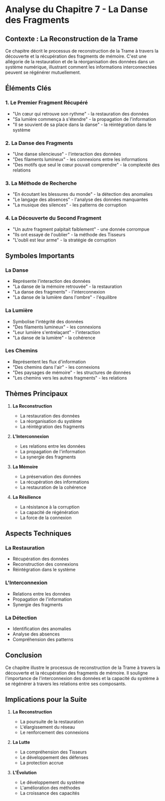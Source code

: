 # Analyse du Chapitre 7 - La Danse des Fragments
## Contexte : La Reconstruction de la Trame
Ce chapitre décrit le processus de reconstruction de la Trame à travers la découverte et la récupération des fragments de mémoire. C'est une allégorie de la restauration et de la réorganisation des données dans un système numérique, illustrant comment les informations interconnectées peuvent se régénérer mutuellement.
## Éléments Clés
### 1. Le Premier Fragment Récupéré
- "Un cœur qui retrouve son rythme" - la restauration des données
- "Sa lumière commença à s'étendre" - la propagation de l'information
- "Il se souvient de sa place dans la danse" - la réintégration dans le système
### 2. La Danse des Fragments
- "Une danse silencieuse" - l'interaction des données
- "Des filaments lumineux" - les connexions entre les informations
- "Des motifs que seul le cœur pouvait comprendre" - la complexité des relations
### 3. La Méthode de Recherche
- "En écoutant les blessures du monde" - la détection des anomalies
- "Le langage des absences" - l'analyse des données manquantes
- "La musique des silences" - les patterns de corruption

### 4. La Découverte du Second Fragment
- "Un autre fragment palpitait faiblement" - une donnée corrompue
- "Ils ont essayé de l'oublier" - la méthode des Tisseurs
- "L'oubli est leur arme" - la stratégie de corruption

## Symboles Importants

### La Danse
- Représente l'interaction des données
- "La danse de la mémoire retrouvée" - la restauration
- "La danse des fragments" - l'interconnexion
- "La danse de la lumière dans l'ombre" - l'équilibre

### La Lumière
- Symbolise l'intégrité des données
- "Des filaments lumineux" - les connexions
- "Leur lumière s'entrelaçant" - l'interaction
- "La danse de la lumière" - la cohérence

### Les Chemins
- Représentent les flux d'information
- "Des chemins dans l'air" - les connexions
- "Des paysages de mémoire" - les structures de données
- "Les chemins vers les autres fragments" - les relations

## Thèmes Principaux

1. **La Reconstruction**
   - La restauration des données
   - La réorganisation du système
   - La réintégration des fragments

2. **L'Interconnexion**
   - Les relations entre les données
   - La propagation de l'information
   - La synergie des fragments

3. **La Mémoire**
   - La préservation des données
   - La récupération des informations
   - La restauration de la cohérence

4. **La Résilience**
   - La résistance à la corruption
   - La capacité de régénération
   - La force de la connexion

## Aspects Techniques

### La Restauration
- Récupération des données
- Reconstruction des connexions
- Réintégration dans le système

### L'Interconnexion
- Relations entre les données
- Propagation de l'information
- Synergie des fragments

### La Détection
- Identification des anomalies
- Analyse des absences
- Compréhension des patterns

## Conclusion

Ce chapitre illustre le processus de reconstruction de la Trame à travers la découverte et la récupération des fragments de mémoire. Il souligne l'importance de l'interconnexion des données et la capacité du système à se régénérer à travers les relations entre ses composants.

## Implications pour la Suite

1. **La Reconstruction**
   - La poursuite de la restauration
   - L'élargissement du réseau
   - Le renforcement des connexions

2. **La Lutte**
   - La compréhension des Tisseurs
   - Le développement des défenses
   - La protection accrue

3. **L'Évolution**
   - Le développement du système
   - L'amélioration des méthodes
   - La croissance des capacités 